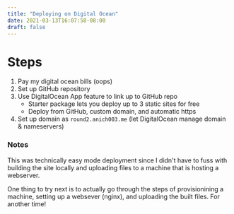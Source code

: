 ```yaml
---
title: "Deploying on Digital Ocean"
date: 2021-03-13T16:07:58-08:00
draft: false
---
```


# Steps
1. Pay my digital ocean bills (oops)
2. Set up GitHub repository
3. Use DigitalOcean App feature to link up to GitHub repo
    * Starter package lets you deploy up to 3 static sites for free
    * Deploy from GitHub, custom domain, and automatic https
4. Set up domain as `round2.anich003.me` (let DigitalOcean manage domain & nameservers)

### Notes
This was technically easy mode deployment since I didn't have to fuss with building the site locally and uploading files to a machine that is hosting a webserver.

One thing to try next is to actually go through the steps of provisionining a machine, setting up a websever (nginx), and uploading the built files. For another time!
